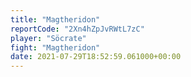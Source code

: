 ```yaml
---
title: "Magtheridon"
reportCode: "2Xn4hZpJvRWtL7zC"
player: "Söcrate"
fight: "Magtheridon"
date: 2021-07-29T18:52:59.061000+00:00
---
```

